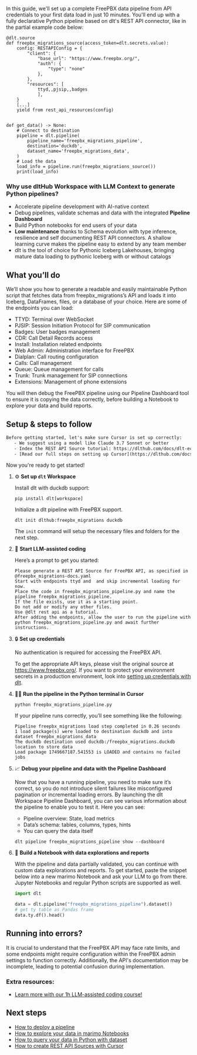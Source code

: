 In this guide, we'll set up a complete FreePBX data pipeline from API credentials to your first data load in just 10 minutes. You'll end up with a fully declarative Python pipeline based on dlt's REST API connector, like in the partial example code below:

```python-outcome
@dlt.source
def freepbx_migrations_source(access_token=dlt.secrets.value):
    config: RESTAPIConfig = {
        "client": {
            "base_url": "https://www.freepbx.org/",
            "auth": {
                "type": "none"
            },
        },
        "resources": [
            ttyd,,pjsip,,badges
            ],
    }
    [...]
    yield from rest_api_resources(config)


def get_data() -> None:
    # Connect to destination
    pipeline = dlt.pipeline(
        pipeline_name='freepbx_migrations_pipeline',
        destination='duckdb',
        dataset_name='freepbx_migrations_data', 
    )
    # Load the data
    load_info = pipeline.run(freepbx_migrations_source())
    print(load_info) 
```

### Why use dltHub Workspace with LLM Context to generate Python pipelines?

- Accelerate pipeline development with AI-native context
- Debug pipelines, validate schemas and data with the integrated **Pipeline Dashboard**
- Build Python notebooks for end users of your data
- **Low maintenance** thanks to Schema evolution with type inference, resilience and self documenting REST API connectors. A shallow learning curve makes the pipeline easy to extend by any team member
- dlt is the tool of choice for Pythonic Iceberg Lakehouses, bringing mature data loading to pythonic Iceberg with or without catalogs

## What you’ll do

We’ll show you how to generate a readable and easily maintainable Python script that fetches data from freepbx_migrations’s API and loads it into Iceberg, DataFrames, files, or a database of your choice. Here are some of the endpoints you can load:

- TTYD: Terminal over WebSocket
- PJSIP: Session Initiation Protocol for SIP communication
- Badges: User badges management
- CDR: Call Detail Records access
- Install: Installation related endpoints
- Web Admin: Administration interface for FreePBX
- Dialplan: Call routing configuration
- Calls: Call management
- Queue: Queue management for calls
- Trunk: Trunk management for SIP connections
- Extensions: Management of phone extensions

You will then debug the FreePBX pipeline using our Pipeline Dashboard tool to ensure it is copying the data correctly, before building a Notebook to explore your data and build reports.

## Setup & steps to follow

```default
Before getting started, let's make sure Cursor is set up correctly:
   - We suggest using a model like Claude 3.7 Sonnet or better
   - Index the REST API Source tutorial: https://dlthub.com/docs/dlt-ecosystem/verified-sources/rest_api/ and add it to context as **@dlt rest api**
   - [Read our full steps on setting up Cursor](https://dlthub.com/docs/dlt-ecosystem/llm-tooling/cursor-restapi#23-configuring-cursor-with-documentation)
```

Now you're ready to get started!

1. ⚙️ **Set up `dlt` Workspace**
    
    Install dlt with duckdb support:
    ```shell
    pip install dlt[workspace]
    ```

    Initialize a dlt pipeline with FreePBX support.
    ```shell
    dlt init dlthub:freepbx_migrations duckdb
    ```

    The `init` command will setup the necessary files and folders for the next step.
    
2. 🤠 **Start LLM-assisted coding**
    
    Here’s a prompt to get you started:
    
    ```prompt
    Please generate a REST API Source for FreePBX API, as specified in @freepbx_migrations-docs.yaml 
    Start with endpoints ttyd and  and skip incremental loading for now. 
    Place the code in freepbx_migrations_pipeline.py and name the pipeline freepbx_migrations_pipeline. 
    If the file exists, use it as a starting point. 
    Do not add or modify any other files. 
    Use @dlt rest api as a tutorial. 
    After adding the endpoints, allow the user to run the pipeline with python freepbx_migrations_pipeline.py and await further instructions.
    ```

    
3. 🔒 **Set up credentials** 
    
    No authentication is required for accessing the FreePBX API.
    
    To get the appropriate API keys, please visit the original source at https://www.freepbx.org/.
    If you want to protect your environment secrets in a production environment, look into [setting up credentials with dlt](https://dlthub.com/docs/walkthroughs/add_credentials).
    
4. 🏃‍♀️ **Run the pipeline in the Python terminal in Cursor**
    
    ```shell
    python freepbx_migrations_pipeline.py
    ```
    
    If your pipeline runs correctly, you’ll see something like the following:
    
    ```shell
    Pipeline freepbx_migrations load step completed in 0.26 seconds
    1 load package(s) were loaded to destination duckdb and into dataset freepbx_migrations_data
    The duckdb destination used duckdb:/freepbx_migrations.duckdb location to store data
    Load package 1749667187.541553 is LOADED and contains no failed jobs
    ```
    
5. 📈 **Debug your pipeline and data with the Pipeline Dashboard**

    Now that you have a running pipeline, you need to make sure it’s correct, so you do not introduce silent failures like misconfigured pagination or incremental loading errors. By launching the dlt Workspace Pipeline Dashboard, you can see various information about the pipeline to enable you to test it. Here you can see:
    - Pipeline overview: State, load metrics
    - Data’s schema: tables, columns, types, hints
    - You can query the data itself
    
    ```shell
    dlt pipeline freepbx_migrations_pipeline show --dashboard
    ```
    
6. 🐍 **Build a Notebook with data explorations and reports**

    With the pipeline and data partially validated, you can continue with custom data explorations and reports. To get started, paste the snippet below into a new marimo Notebook and ask your LLM to go from there. Jupyter Notebooks and regular Python scripts are supported as well.

    
    ```python
    import dlt

   data = dlt.pipeline("freepbx_migrations_pipeline").dataset()
   # get ty table as Pandas frame
   data.ty.df().head()
    ```

## Running into errors?

It is crucial to understand that the FreePBX API may face rate limits, and some endpoints might require configuration within the FreePBX admin settings to function correctly. Additionally, the API's documentation may be incomplete, leading to potential confusion during implementation.

### Extra resources:

- [Learn more with our 1h LLM-assisted coding course!](https://www.youtube.com/watch?v=GGid70rnJuM)

## Next steps

- [How to deploy a pipeline](https://dlthub.com/docs/walkthroughs/deploy-a-pipeline)
- [How to explore your data in marimo Notebooks](https://dlthub.com/docs/general-usage/dataset-access/marimo)
- [How to query your data in Python with dataset](https://dlthub.com/docs/general-usage/dataset-access/dataset)
- [How to create REST API Sources with Cursor](https://dlthub.com/docs/dlt-ecosystem/llm-tooling/cursor-restapi)